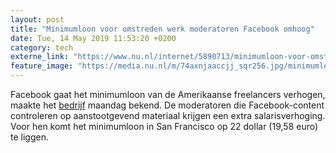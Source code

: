 ```yaml
---
layout: post
title: "Minimumloon voor omstreden werk moderatoren Facebook omhoog"
date: Tue, 14 May 2019 11:53:20 +0200
category: tech
externe_link: "https://www.nu.nl/internet/5890713/minimumloon-voor-omstreden-werk-moderatoren-facebook-omhoog.html"
feature_image: "https://media.nu.nl/m/74axnjaaccjj_sqr256.jpg/minimumloon-voor-omstreden-werk-moderatoren-facebook-omhoog.jpg"
---
```


Facebook gaat het minimumloon van de Amerikaanse freelancers verhogen, maakte het <a href="https://newsroom.fb.com/news/2019/05/compensating-and-supporting-contractors/" target="_blank">bedrijf</a> maandag bekend. De moderatoren die Facebook-content controleren op aanstootgevend materiaal krijgen een extra salarisverhoging. Voor hen komt het minimumloon in San Francisco op 22 dollar (19,58 euro) te liggen.
